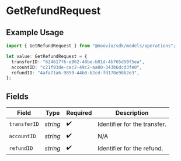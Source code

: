 # GetRefundRequest

## Example Usage

```typescript
import { GetRefundRequest } from "@moovio/sdk/models/operations";

let value: GetRefundRequest = {
  transferID: "624617f6-e962-48be-b81d-4b765d50f5ea",
  accountID: "c21f93de-cac2-49c2-aa80-343b6dcd3fe0",
  refundID: "4afa71a6-9859-44b8-b2cd-fd178e98b2e3",
};
```

## Fields

| Field                        | Type                         | Required                     | Description                  |
| ---------------------------- | ---------------------------- | ---------------------------- | ---------------------------- |
| `transferID`                 | *string*                     | :heavy_check_mark:           | Identifier for the transfer. |
| `accountID`                  | *string*                     | :heavy_check_mark:           | N/A                          |
| `refundID`                   | *string*                     | :heavy_check_mark:           | Identifier for the refund.   |